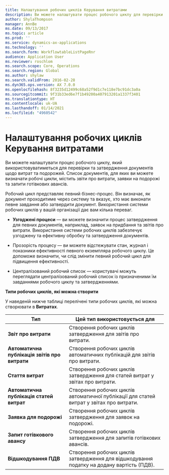 ```yaml
---
title: Налаштування робочих циклів Керування витратами
description: Ви можете налаштувати процес робочого циклу для перевірки та затвердження документів щодо витрат та подорожей.
author: ShylaThompson
manager: AnnBe
ms.date: 09/13/2017
ms.topic: article
ms.prod: ''
ms.service: dynamics-ax-applications
ms.technology: ''
ms.search.form: WorkflowtableListPageRnr
audience: Application User
ms.reviewer: roschlom
ms.search.scope: Core, Operations
ms.search.region: Global
ms.author: shylaw
ms.search.validFrom: 2016-02-28
ms.dyn365.ops.version: AX 7.0.0
ms.openlocfilehash: 8f3235d12499c68a52f9d1c7e118e7bc91dc3a0a
ms.sourcegitcommit: 9f31b33ed6e7f1b49200a407913201a1337f3401
ms.translationtype: HT
ms.contentlocale: uk-UA
ms.lasthandoff: 01/14/2021
ms.locfileid: "4960542"
---
```

# <a name="set-up-expense-management-workflows"></a>Налаштування робочих циклів Керування витратами

Ви можете налаштувати процес робочого циклу, який використовуватиметься для перевірки та затвердження документів щодо витрат та подорожей. Список документів, для яких ви можете визначати робочі цикли, містить звіти про витрати, заявки на подорожі та запити готівкових авансів.

Робочий цикл представляє певний бізнес-процес. Він визначає, як документ проходитиме через систему та вказує, хто має виконати певне завдання або затвердити документ. Використання системи робочих циклів у вашій організації дає вам кілька переваг.

-   **Узгоджені процеси** — ви можете визначити процес затвердження для певних документів, наприклад, заявок на придбання та звітів про витрати. Використання системи робочих циклів забезпечує узгоджену та ефективну обробку та затвердження документів.

-   Прозорість процесу — ви можете відстежувати стан, журнал і показники ефективності певного екземпляра робочого циклу. Це допоможе визначити, чи слід змінити певний робочий цикл для підвищення ефективності.

-   Централізований робочий список — користувачі можуть переглядати централізований робочий список із призначеними їм завданнями робочого циклу та затвердженнями. 

**Типи робочих циклів, які можна створити**

У наведеній нижче таблиці перелічені типи робочих циклів, які можна створювати в **Витратах**.


|              <strong>Тип</strong>              |                   <strong>Цей тип використовується для</strong>                   |
|-------------------------------------------------|-----------------------------------------------------------------------|
|         <strong>Звіт про витрати</strong>         |            Створення робочих циклів затвердження для звітів про витрати.             |
|  <strong>Автоматична публікація звітів про витрати</strong>   |        Створення робочих циклів автоматичних публікацій для звітів про витрати.        |
|       <strong>Стаття витрат</strong>        |     Створення робочих циклів затвердження для статей витрат у звітах про витрати.      |
| <strong>Автоматична публікація статей витрат</strong> | Створення робочих циклів автоматичної публікації для статей витрат у звітах про витрати. |
|       <strong>Заявка для подорожі</strong>       |          Створення робочих циклів затвердження для заявок на подорожі.           |
|      <strong>Запит готівкового авансу</strong>      |         Створення робочих циклів затвердження для запитів готівкових авансів.          |
|        <strong>Відшкодування ПДВ</strong>        | Створення робочих циклів затвердження для відшкодування податку на додану вартість (ПДВ).  |

